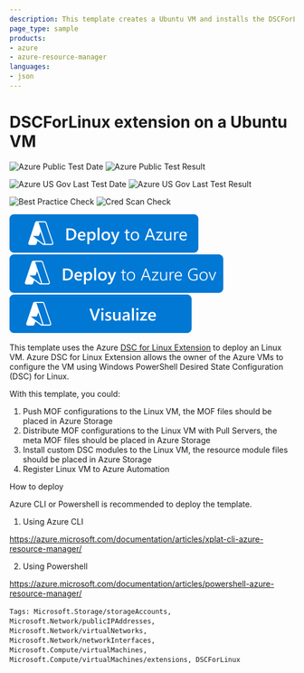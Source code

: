 ```yaml
---
description: This template creates a Ubuntu VM and installs the DSCForLinux extension 2.70 or latest
page_type: sample
products:
- azure
- azure-resource-manager
languages:
- json
---
```

# DSCForLinux extension on a Ubuntu VM

![Azure Public Test Date](https://azurequickstartsservice.blob.core.windows.net/badges/quickstarts/microsoft.compute/dsc-linux-azure-storage-on-ubuntu/PublicLastTestDate.svg)
![Azure Public Test Result](https://azurequickstartsservice.blob.core.windows.net/badges/quickstarts/microsoft.compute/dsc-linux-azure-storage-on-ubuntu/PublicDeployment.svg)

![Azure US Gov Last Test Date](https://azurequickstartsservice.blob.core.windows.net/badges/quickstarts/microsoft.compute/dsc-linux-azure-storage-on-ubuntu/FairfaxLastTestDate.svg)
![Azure US Gov Last Test Result](https://azurequickstartsservice.blob.core.windows.net/badges/quickstarts/microsoft.compute/dsc-linux-azure-storage-on-ubuntu/FairfaxDeployment.svg)

![Best Practice Check](https://azurequickstartsservice.blob.core.windows.net/badges/quickstarts/microsoft.compute/dsc-linux-azure-storage-on-ubuntu/BestPracticeResult.svg)
![Cred Scan Check](https://azurequickstartsservice.blob.core.windows.net/badges/quickstarts/microsoft.compute/dsc-linux-azure-storage-on-ubuntu/CredScanResult.svg)

[![Deploy To Azure](https://raw.githubusercontent.com/Azure/azure-quickstart-templates/master/1-CONTRIBUTION-GUIDE/images/deploytoazure.svg?sanitize=true)](https://portal.azure.com/#create/Microsoft.Template/uri/https%3A%2F%2Fraw.githubusercontent.com%2FAzure%2Fazure-quickstart-templates%2Fmaster%2Fquickstarts%2Fmicrosoft.compute%2Fdsc-linux-azure-storage-on-ubuntu%2Fazuredeploy.json)
[![Deploy To Azure US Gov](https://raw.githubusercontent.com/Azure/azure-quickstart-templates/master/1-CONTRIBUTION-GUIDE/images/deploytoazuregov.svg?sanitize=true)]( https://portal.azure.us/#create/Microsoft.Template/uri/https%3A%2F%2Fraw.githubusercontent.com%2FAzure%2Fazure-quickstart-templates%2Fmaster%2Fquickstarts%2Fmicrosoft.compute%2Fdsc-linux-azure-storage-on-ubuntu%2Fazuredeploy.json)
[![Visualize](https://raw.githubusercontent.com/Azure/azure-quickstart-templates/master/1-CONTRIBUTION-GUIDE/images/visualizebutton.svg?sanitize=true)](http://armviz.io/#/?load=https%3A%2F%2Fraw.githubusercontent.com%2FAzure%2Fazure-quickstart-templates%2Fmaster%2Fquickstarts%2Fmicrosoft.compute%2Fdsc-linux-azure-storage-on-ubuntu%2Fazuredeploy.json)

This template uses the Azure [DSC for Linux Extension](https://github.com/Azure/azure-linux-extensions/tree/master/DSC) to deploy an Linux VM. Azure DSC for Linux Extension allows the owner of the Azure VMs to configure the VM using Windows PowerShell Desired State Configuration (DSC) for Linux.

With this template, you could:

1. Push MOF configurations to the Linux VM, the MOF files should be placed in Azure Storage
2. Distribute MOF configurations to the Linux VM with Pull Servers, the meta MOF files should be placed in Azure Storage
3. Install custom DSC modules to the Linux VM, the resource module files should be placed in Azure Storage
4. Register Linux VM to Azure Automation

How to deploy

Azure CLI or Powershell is recommended to deploy the template.

1. Using Azure CLI

  https://azure.microsoft.com/documentation/articles/xplat-cli-azure-resource-manager/

2. Using Powershell

  https://azure.microsoft.com/documentation/articles/powershell-azure-resource-manager/

`Tags: Microsoft.Storage/storageAccounts, Microsoft.Network/publicIPAddresses, Microsoft.Network/virtualNetworks, Microsoft.Network/networkInterfaces, Microsoft.Compute/virtualMachines, Microsoft.Compute/virtualMachines/extensions, DSCForLinux`
